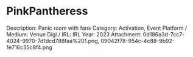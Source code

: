 # PinkPantheress

Description: Panic room with fans
Category: Activation, Event
Platform / Medium: Venue
Digi / IRL: IRL
Year: 2023
Attachment: 0d186a3d-7cc7-4024-9970-7d1dcd788faa%201.png, 09042f78-954c-4c88-9b92-1e716c35c8f4.png